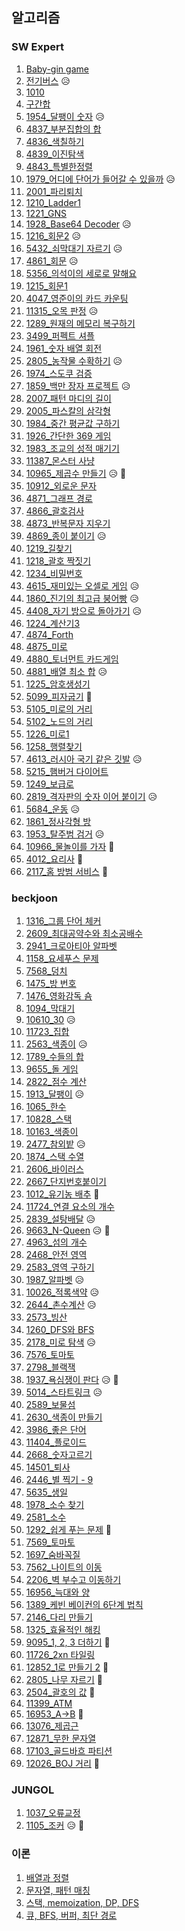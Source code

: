 ## 알고리즘 



### SW Expert

1. [Baby-gin game](https://github.com/SJ12896/TIL/blob/master/algorithm/swexpert/Bayby-gin%20Game.md)
2. [전기버스](https://github.com/SJ12896/TIL/blob/master/algorithm/swexpert/%EC%A0%84%EA%B8%B0%EB%B2%84%EC%8A%A4.md) 😥
3. [1010](https://github.com/SJ12896/TIL/blob/master/algorithm/swexpert/1010.md)
4. [구간합](https://github.com/SJ12896/TIL/blob/master/algorithm/swexpert/4835.md)
5. [1954_달팽이 숫자](https://github.com/SJ12896/TIL/blob/master/algorithm/swexpert/1954.md) 😥
6. [4837_부분집합의 합](https://github.com/SJ12896/TIL/blob/master/algorithm/swexpert/4837.md)
7. [4836_색칠하기](https://github.com/SJ12896/TIL/blob/master/algorithm/swexpert/4836.md)
8. [4839_이진탐색](https://github.com/SJ12896/TIL/blob/master/algorithm/swexpert/4839.md)
9. [4843_특별한정렬](https://github.com/SJ12896/TIL/blob/master/algorithm/swexpert/4843.md)
10. [1979_어디에 단어가 들어갈 수 있을까](https://github.com/SJ12896/TIL/blob/master/algorithm/swexpert/1979.md) 😥
11. [2001_파리퇴치](https://github.com/SJ12896/TIL/blob/master/algorithm/swexpert/2001.md)
12. [1210_Ladder1](https://github.com/SJ12896/TIL/blob/master/algorithm/swexpert/1210.md)
13. [1221_GNS](https://github.com/SJ12896/TIL/blob/master/algorithm/swexpert/1221.md)
14. [1928_Base64 Decoder](https://github.com/SJ12896/TIL/blob/master/algorithm/swexpert/1928.md) 😥
15. [1216_회문2](https://github.com/SJ12896/TIL/blob/master/algorithm/swexpert/1216.md) 😥
16. [5432_쇠막대기 자르기](https://github.com/SJ12896/TIL/blob/master/algorithm/swexpert/5432.md) 😥
17. [4861_회문](https://github.com/SJ12896/TIL/blob/master/algorithm/swexpert/4861.md) 😥
18. [5356_의석이의 세로로 말해요](https://github.com/SJ12896/TIL/blob/master/algorithm/swexpert/5356.md) 
19. [1215_회문1](https://github.com/SJ12896/TIL/blob/master/algorithm/swexpert/1215.md) 
20. [4047_영준이의 카드 카운팅](https://github.com/SJ12896/TIL/blob/master/algorithm/swexpert/4047.md) 
21. [11315_오목 판정](https://github.com/SJ12896/TIL/blob/master/algorithm/swexpert/11315.md) 😥
22. [1289_원재의 메모리 복구하기](https://github.com/SJ12896/TIL/blob/master/algorithm/swexpert/1289.md)
23. [3499_퍼펙트 셔플](https://github.com/SJ12896/TIL/blob/master/algorithm/swexpert/1289.md)
24. [1961_숫자 배열 회전](https://github.com/SJ12896/TIL/blob/master/algorithm/swexpert/1961.md)
25. [2805_농작물 수확하기](https://github.com/SJ12896/TIL/blob/master/algorithm/swexpert/2805.md) 😥
26. [1974_스도쿠 검증](https://github.com/SJ12896/TIL/blob/master/algorithm/swexpert/1974.md)
27. [1859_백만 장자 프로젝트](https://github.com/SJ12896/TIL/blob/master/algorithm/swexpert/1859.md) 😥
28. [2007_패턴 마디의 길이](https://github.com/SJ12896/TIL/blob/master/algorithm/swexpert/2007.md)
29. [2005_파스칼의 삼각형](https://github.com/SJ12896/TIL/blob/master/algorithm/swexpert/2005.md)
30. [1984_중간 평균값 구하기](https://github.com/SJ12896/TIL/blob/master/algorithm/swexpert/1984.md)
31. [1926_간단한 369 게임](https://github.com/SJ12896/TIL/blob/master/algorithm/swexpert/1926.md)
32. [1983_조교의 성적 매기기](https://github.com/SJ12896/TIL/blob/master/algorithm/swexpert/1983.md)
33. [11387_몬스터 사냥](https://github.com/SJ12896/TIL/blob/master/algorithm/swexpert/11387.md)
34. [10965_제곱수 만들기](https://github.com/SJ12896/TIL/blob/master/algorithm/swexpert/10965.md) 😥 🤮
35. [10912_외로운 문자](https://github.com/SJ12896/TIL/blob/master/algorithm/swexpert/10912.md)
36. [4871_그래프 경로](https://github.com/SJ12896/TIL/blob/master/algorithm/swexpert/4871.md)
37. [4866_괄호검사](https://github.com/SJ12896/TIL/blob/master/algorithm/swexpert/4866.md)
38. [4873_반복문자 지우기](https://github.com/SJ12896/TIL/blob/master/algorithm/swexpert/4873.md)
39. [4869_종이 붙이기](https://github.com/SJ12896/TIL/blob/master/algorithm/swexpert/4869.md) 😥
40. [1219_길찾기](https://github.com/SJ12896/TIL/blob/master/algorithm/swexpert/1219.md)
41. [1218_괄호 짝짓기](https://github.com/SJ12896/TIL/blob/master/algorithm/swexpert/1218.md)
42. [1234_비밀번호](https://github.com/SJ12896/TIL/blob/master/algorithm/swexpert/1234.md)
43. [4615_재미있는 오셀로 게임](https://github.com/SJ12896/TIL/blob/master/algorithm/swexpert/4615.md) 😥
44. [1860_진기의 최고급 붕어빵](https://github.com/SJ12896/TIL/blob/master/algorithm/swexpert/1860.md) 😥
45. [4408_자기 방으로 돌아가기](https://github.com/SJ12896/TIL/blob/master/algorithm/swexpert/4408.md) 😥
46. [1224_계산기3](https://github.com/SJ12896/TIL/blob/master/algorithm/swexpert/1224.md) 
47. [4874_Forth](https://github.com/SJ12896/TIL/blob/master/algorithm/swexpert/4874.md) 
48. [4875_미로](https://github.com/SJ12896/TIL/blob/master/algorithm/swexpert/4875.md) 
49. [4880_토너먼트 카드게임](https://github.com/SJ12896/TIL/blob/master/algorithm/swexpert/4880.md) 
50. [4881_배열 최소 합](https://github.com/SJ12896/TIL/blob/master/algorithm/swexpert/4881.md) 😥
51. [1225_암호생성기](https://github.com/SJ12896/TIL/blob/master/algorithm/swexpert/1225.md) 
52. [5099_피자굽기](https://github.com/SJ12896/TIL/blob/master/algorithm/swexpert/5099.md) 🤔
53. [5105_미로의 거리](https://github.com/SJ12896/TIL/blob/master/algorithm/swexpert/5105.md) 
54. [5102_노드의 거리](https://github.com/SJ12896/TIL/blob/master/algorithm/swexpert/5102.md) 
55. [1226_미로1](https://github.com/SJ12896/TIL/blob/master/algorithm/swexpert/1226.md) 
56. [1258_행렬찾기](https://github.com/SJ12896/TIL/blob/master/algorithm/swexpert/1258.md) 
57. [4613_러시아 국기 같은 깃발](https://github.com/SJ12896/TIL/blob/master/algorithm/swexpert/4613.md) 😥
58. [5215_햄버거 다이어트](https://github.com/SJ12896/TIL/blob/master/algorithm/swexpert/5215.md) 
59. [1249_보급로](https://github.com/SJ12896/TIL/blob/master/algorithm/swexpert/1249.md) 
60. [2819_격자판의 숫자 이어 붙이기](https://github.com/SJ12896/TIL/blob/master/algorithm/swexpert/2819.md) 😥
61. [5684_운동](https://github.com/SJ12896/TIL/blob/master/algorithm/swexpert/5684.md) 😥
62. [1861_정사각형 방](https://github.com/SJ12896/TIL/blob/master/algorithm/swexpert/1861.md) 
63. [1953_탈주범 검거](https://github.com/SJ12896/TIL/blob/master/algorithm/swexpert/1953.md) 😥
64. [10966_물놀이를 가자](https://github.com/SJ12896/TIL/blob/master/algorithm/swexpert/10966.md) 🤔
65. [4012_요리사](https://github.com/SJ12896/TIL/blob/master/algorithm/swexpert/4012.md) 🤔
66. [2117_홈 방범 서비스](https://github.com/SJ12896/TIL/blob/master/algorithm/swexpert/2117.md) 🤔






### beckjoon
1. [1316_그룹 단어 체커](https://github.com/SJ12896/TIL/blob/master/algorithm/beckjoon/1316.md)
2. [2609_최대공약수와 최소공배수](https://github.com/SJ12896/TIL/blob/master/algorithm/beckjoon/2609.md)
3. [2941_크로아티아 알파벳](https://github.com/SJ12896/TIL/blob/master/algorithm/beckjoon/2941.md)
4. [1158_요세푸스 문제](https://github.com/SJ12896/TIL/blob/master/algorithm/beckjoon/1158.md)
5. [7568_덩치](https://github.com/SJ12896/TIL/blob/master/algorithm/beckjoon/7568.md)
6. [1475_방 번호](https://github.com/SJ12896/TIL/blob/master/algorithm/beckjoon/1475.md)
7. [1476_영화감독 숌](https://github.com/SJ12896/TIL/blob/master/algorithm/beckjoon/1476.md) 
8. [1094_막대기](https://github.com/SJ12896/TIL/blob/master/algorithm/beckjoon/1094.md)
9. [10610_30](https://github.com/SJ12896/TIL/blob/master/algorithm/beckjoon/10610.md) 😥
10. [11723_집합](https://github.com/SJ12896/TIL/blob/master/algorithm/beckjoon/11723.md)
11. [2563_색종이](https://github.com/SJ12896/TIL/blob/master/algorithm/beckjoon/2563.md) 😥
12. [1789_수들의 합](https://github.com/SJ12896/TIL/blob/master/algorithm/beckjoon/1789.md)
13. [9655_돌 게임](https://github.com/SJ12896/TIL/blob/master/algorithm/beckjoon/9655.md)
14. [2822_점수 계산](https://github.com/SJ12896/TIL/blob/master/algorithm/beckjoon/2822.md)
15. [1913_달팽이](https://github.com/SJ12896/TIL/blob/master/algorithm/beckjoon/1913.md) 😥
16. [1065_한수](https://github.com/SJ12896/TIL/blob/master/algorithm/beckjoon/1065.md) 
17. [10828_스택](https://github.com/SJ12896/TIL/blob/master/algorithm/beckjoon/10828.md) 
18. [10163_색종이](https://github.com/SJ12896/TIL/blob/master/algorithm/beckjoon/10163.md) 
19. [2477_참외밭](https://github.com/SJ12896/TIL/blob/master/algorithm/beckjoon/2477.md) 😥
20. [1874_스택 수열](https://github.com/SJ12896/TIL/blob/master/algorithm/beckjoon/1874.md) 
21. [2606_바이러스](https://github.com/SJ12896/TIL/blob/master/algorithm/beckjoon/2606.md) 
22. [2667_단지번호붙이기](https://github.com/SJ12896/TIL/blob/master/algorithm/beckjoon/2667.md) 
23. [1012_유기농 배추](https://github.com/SJ12896/TIL/blob/master/algorithm/beckjoon/1012.md) 🤔
24. [11724_연결 요소의 개수](https://github.com/SJ12896/TIL/blob/master/algorithm/beckjoon/11724.md) 
25. [2839_설탕배달](https://github.com/SJ12896/TIL/blob/master/algorithm/beckjoon/2839.md)  😥
26. [9663_N-Queen](https://github.com/SJ12896/TIL/blob/master/algorithm/beckjoon/9663.md)  😥 🤮
27. [4963_섬의 개수](https://github.com/SJ12896/TIL/blob/master/algorithm/beckjoon/4963.md) 
28. [2468_안전 영역](https://github.com/SJ12896/TIL/blob/master/algorithm/beckjoon/2468.md) 
29. [2583_영역 구하기](https://github.com/SJ12896/TIL/blob/master/algorithm/beckjoon/2583.md) 
30. [1987_알파벳](https://github.com/SJ12896/TIL/blob/master/algorithm/beckjoon/1987.md) 😥 
31. [10026_적록색약](https://github.com/SJ12896/TIL/blob/master/algorithm/beckjoon/10026.md) 😥 
32. [2644_촌수계산](https://github.com/SJ12896/TIL/blob/master/algorithm/beckjoon/2644.md) 😥 
33. [2573_빙산](https://github.com/SJ12896/TIL/blob/master/algorithm/beckjoon/2573.md) 
34. [1260_DFS와 BFS](https://github.com/SJ12896/TIL/blob/master/algorithm/beckjoon/2573.md)
35. [2178_미로 탐색](https://github.com/SJ12896/TIL/blob/master/algorithm/beckjoon/2178.md) 😥 
36. [7576_토마토](https://github.com/SJ12896/TIL/blob/master/algorithm/beckjoon/7576.md) 
37. [2798_블랙잭](https://github.com/SJ12896/TIL/blob/master/algorithm/beckjoon/2798.md) 
38. [1937_욕심쟁이 판다](https://github.com/SJ12896/TIL/blob/master/algorithm/beckjoon/1937.md)  😥 🤮
39. [5014_스타트링크](https://github.com/SJ12896/TIL/blob/master/algorithm/beckjoon/5014.md)  😥
40. [2589_보물섬](https://github.com/SJ12896/TIL/blob/master/algorithm/beckjoon/2589.md) 
41. [2630_색종이 만들기](https://github.com/SJ12896/TIL/blob/master/algorithm/beckjoon/2630.md) 
42. [3986_좋은 단어](https://github.com/SJ12896/TIL/blob/master/algorithm/beckjoon/3986.md) 
43. [11404_플로이드](https://github.com/SJ12896/TIL/blob/master/algorithm/beckjoon/11404.md) 
44. [2668_숫자고르기](https://github.com/SJ12896/TIL/blob/master/algorithm/beckjoon/2668.md) 
45. [14501_퇴사](https://github.com/SJ12896/TIL/blob/master/algorithm/beckjoon/14501.md) 
46. [2446_별 찍기 - 9](https://github.com/SJ12896/TIL/blob/master/algorithm/beckjoon/2446.md) 
47. [5635_생일](https://github.com/SJ12896/TIL/blob/master/algorithm/beckjoon/5635.md) 
48. [1978_소수 찾기](https://github.com/SJ12896/TIL/blob/master/algorithm/beckjoon/1978.md) 
49. [2581_소수](https://github.com/SJ12896/TIL/blob/master/algorithm/beckjoon/2581.md) 
50. [1292_쉽게 푸는 문제](https://github.com/SJ12896/TIL/blob/master/algorithm/beckjoon/1292.md) 🤔
51. [7569_토마토](https://github.com/SJ12896/TIL/blob/master/algorithm/beckjoon/7569.md) 
52. [1697_숨바꼭질](https://github.com/SJ12896/TIL/blob/master/algorithm/beckjoon/1697.md) 
53. [7562_나이트의 이동](https://github.com/SJ12896/TIL/blob/master/algorithm/beckjoon/7562.md) 
54. [2206_벽 부수고 이동하기](https://github.com/SJ12896/TIL/blob/master/algorithm/beckjoon/2206.md) 
55. [16956_늑대와 양](https://github.com/SJ12896/TIL/blob/master/algorithm/beckjoon/16956.md) 
56. [1389_케빈 베이컨의 6단계 법칙](https://github.com/SJ12896/TIL/blob/master/algorithm/beckjoon/1389.md) 
57. [2146_다리 만들기](https://github.com/SJ12896/TIL/blob/master/algorithm/beckjoon/2146.md) 
58. [1325_효율적인 해킹](https://github.com/SJ12896/TIL/blob/master/algorithm/beckjoon/1325.md) 
59. [9095_1, 2, 3 더하기](https://github.com/SJ12896/TIL/blob/master/algorithm/beckjoon/9095.md) 🤔
60. [11726_2xn 타일링](https://github.com/SJ12896/TIL/blob/master/algorithm/beckjoon/11726.md) 
61. [12852_1로 만들기 2](https://github.com/SJ12896/TIL/blob/master/algorithm/beckjoon/12852.md) 🤔
62. [2805_나무 자르기](https://github.com/SJ12896/TIL/blob/master/algorithm/beckjoon/2805.md) 🤔
63. [2504_괄호의 값](https://github.com/SJ12896/TIL/blob/master/algorithm/beckjoon/2504.md) 🤔
64. [11399_ATM](https://github.com/SJ12896/TIL/blob/master/algorithm/beckjoon/11399.md) 
65. [16953_A->B](https://github.com/SJ12896/TIL/blob/master/algorithm/beckjoon/16953.md) 🤔
66. [13076_제곱근](https://github.com/SJ12896/TIL/blob/master/algorithm/beckjoon/13076.md) 
67. [12871_무한 문자열](https://github.com/SJ12896/TIL/blob/master/algorithm/beckjoon/12871.md) 
68. [17103_골드바흐 파티션](https://github.com/SJ12896/TIL/blob/master/algorithm/beckjoon/17103.md) 
69. [12026_BOJ 거리](https://github.com/SJ12896/TIL/blob/master/algorithm/beckjoon/12026.md) 🤔



### JUNGOL

1. [1037_오류교정](https://github.com/SJ12896/TIL/blob/master/algorithm/jungol/1037.md) 
2. [1105_조커](https://github.com/SJ12896/TIL/blob/master/algorithm/jungol/1205.md)  😥 🤮





### 이론

1. [배열과 정렬](https://github.com/SJ12896/TIL/blob/master/algorithm/0208.md)
2. [문자열, 패턴 매칭](https://github.com/SJ12896/TIL/blob/master/algorithm/0217.md)
3. [스택, memoization, DP, DFS](https://github.com/SJ12896/TIL/blob/master/algorithm/0222.md)
4. [큐, BFS, 버퍼, 최단 경로](https://github.com/SJ12896/TIL/blob/master/algorithm/0303.md)
